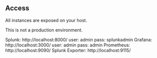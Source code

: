 ## Access

All instances are exposed on your host.

This is not a production environment.

Splunk: http://localhost:8000/ user: admin pass: splunkadmin
Grafana: http://localhost:3000/ user: admin pass: admin
Prometheus: http://localhost:9090/
Splunk Exporter: http://localhost:9115/
